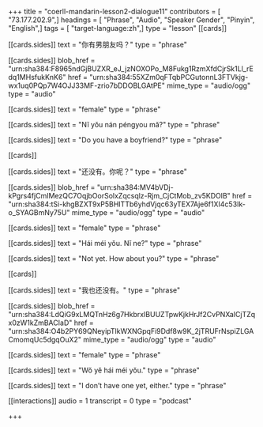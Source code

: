 +++
title = "coerll-mandarin-lesson2-dialogue11"
contributors = [ "73.177.202.9",]
headings = [ "Phrase", "Audio", "Speaker Gender", "Pinyin", "English",]
tags = [ "target-language:zh",]
type = "lesson"
[[cards]]

[[cards.sides]]
text = "你有男朋友吗？"
type = "phrase"

[[cards.sides]]
blob_href = "urn:sha384:F8965ndGjBUZXR_eJ_jzNOXOPo_M8Fukg1RzmXfdCjrSk1Ll_rEdq1MHsfukKnK6"
href = "urn:sha384:55XZm0qFTqbPCGutonnL3FTVkjg-wx1uq0PQp7W4OJJ33MF-zrio7bDDOBLGAtPE"
mime_type = "audio/ogg"
type = "audio"

[[cards.sides]]
text = "female"
type = "phrase"

[[cards.sides]]
text = "Nĭ yŏu nán péngyou mă?"
type = "phrase"

[[cards.sides]]
text = "Do you have a boyfriend?"
type = "phrase"

[[cards]]

[[cards.sides]]
text = "还没有。你呢？"
type = "phrase"

[[cards.sides]]
blob_href = "urn:sha384:MV4bVDj-kPgrs4fjCmIMezQC7OqjbOorSolxZqcsqlz-Rjm_CjCtMob_zv5KDOlB"
href = "urn:sha384:tSi-khgBZXT9xP5BHITTb6yhdVjqc63yTEX7Aje6f1XI4c53Ik-o_SYAGBmNy75U"
mime_type = "audio/ogg"
type = "audio"

[[cards.sides]]
text = "female"
type = "phrase"

[[cards.sides]]
text = "Hái méi yŏu. Nĭ ne?"
type = "phrase"

[[cards.sides]]
text = "Not yet. How about you?"
type = "phrase"

[[cards]]

[[cards.sides]]
text = "我也还没有。"
type = "phrase"

[[cards.sides]]
blob_href = "urn:sha384:LdQiG9xLMQTnHz6g7HkbrxIBUUZTpwKjkHrJf2CvPNXaICjTZqx0zW1kZmBACIaD"
href = "urn:sha384:O4b2PY69QNeyipTlkWXNGpqFi9Ddf8w9K_2jTRUFrNspiZLGACmomqUc5dgqOuX2"
mime_type = "audio/ogg"
type = "audio"

[[cards.sides]]
text = "female"
type = "phrase"

[[cards.sides]]
text = "Wŏ yĕ hái méi yŏu."
type = "phrase"

[[cards.sides]]
text = "I don’t have one yet, either."
type = "phrase"

[[interactions]]
audio = 1
transcript = 0
type = "podcast"

+++

